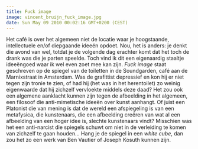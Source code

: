 ```yaml
---
title: Fuck image
image: vincent_bruijn_fuck_image.jpg
date: Sun May 09 2010 00:02:16 GMT+0200 (CEST)
---
```


Het café is over het algemeen niet de locatie waar je hoogstaande, intellectuele en/of diepgaande ideeën opdoet. Nou, het is anders: je denkt die avond van wel, totdat je de volgende dag erachter komt dat het toch de drank was die je parten speelde. Toch vind ik dit een eigenaardig staaltje ideeëngoed waar ik wel even zoet mee kan zijn. <em>Fuck image</em> staat geschreven op de spiegel van de toiletten in de Soundgarden, café aan de Marnixstraat in Amsterdam. Was de grafittist depressief en kon hij er niet tegen zijn tronie te zien, of had hij (het was in het herentoilet) zo weinig eigenwaarde dat hij zichzelf vervloekte middels deze daad? Het zou ook een algemene aanklacht kunnen zijn tegen de afbeelding in het algemeen, een filosoof die anti-mimetische ideeën over kunst aanhangt. Of juist een Platonist die van mening is dat de wereld een afspiegeling is van een metafysica, die kunstenaars, die een afbeelding creëren van wat al een afbeelding van een hoger idee is, slechte kunstenaars vindt? Misschien was het een anti-narcist die spiegels schuwt om niet in de verleiding te komen van zichzelf te gaan houden... Hang je de spiegel in een <em>white cube</em>, dan zou het zo een werk van Ben Vautier of Joseph Kosuth kunnen zijn.
